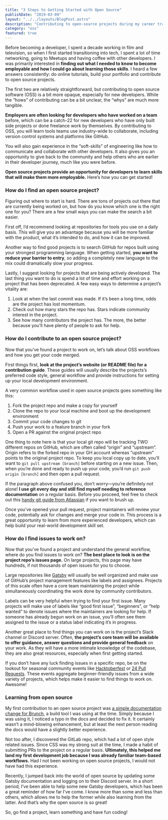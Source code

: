 ```yaml
---
title: "3 Steps to Getting Started with Open Source"
publishDate: "2019-03-09"
layout: "../../layouts/BlogPost.astro"
description: "Contributing to open-source projects during my career transition taught me a lot about being a developer. Here's how you can get started with OSS."
category: "oss"
featured: true
---
```


Before becoming a developer, I spent a decade working in film and television, so when I first started transitioning into tech, I spent a lot of time networking, going to Meetups and having coffee with other developers. I was primarily interested in **finding out what I needed to know to become employable and how I could go about learning those skills**. I heard a few answers consistently: do online tutorials, build your portfolio and contribute to open source projects.

The first two are relatively straightforward, but contributing to open source software (OSS) is a bit more opaque, especially for new developers. While the “hows” of contributing can be a bit unclear, the “whys” are much more tangible.

**Employers are often looking for developers who have worked on a team** before, which can be a catch-22 for new developers who have only built side projects or done freelance work by themselves. By contributing to OSS, you will learn tools teams use industry-wide to collaborate, including version control systems and platforms like GitHub.

You will also gain experience in the “soft-skills” of engineering like how to communicate and collaborate with other developers. It also gives you an opportunity to give back to the community and help others who are earlier in their developer journey, much like you were before.

**Open source projects provide an opportunity for developers to learn skills that will make them more employable.** Here’s how you can get started!

### How do I find an open source project?

Figuring out where to start is hard. There are tons of projects out there that are currently being worked on, but how do you know which one is the right one for you? There are a few small ways you can make the search a bit easier.

First off, I’d recommend looking at repositories for tools you use on a daily basis. This will give you an advantage because you will be more familiar with the product, what it’s intended to do, and how it can be improved.

Another way to find good projects is to search GitHub for repos built using your strongest programming language. When getting started, **you want to reduce your barrier to entry**, so adding a completely new language to the mix could dramatically slow your progress.

Lastly, I suggest looking for projects that are being actively developed. The last thing you want to do is spend a lot of time and effort working on a project that has been deprecated. A few easy ways to determine a project’s vitality are:

1. Look at when the last commit was made. If it’s been a long time, odds are the project has lost momentum.
2. Check out how many stars the repo has. Stars indicate community interest in the project.
3. See how many contributors the project has. The more, the better because you’ll have plenty of people to ask for help.

### How do I contribute to an open source project?

Now that you’ve found a project to work on, let’s talk about OSS workflows and how you get your code merged.

First things first, **look at the project’s website (or README file) for a contribution guide**. These guides will usually describe the projects’s preferred code style, general workflow and provide instructions for setting up your local development environment.

A very common workflow used in open source projects goes something like this:

1. Fork the project repo and make a copy for yourself
2. Clone the repo to your local machine and boot up the development environment
3. Commit your code changes to git
4. Push your work to a feature branch in your fork
5. Open a PR against the original project repo

One thing to note here is that your local git repo will be tracking TWO different repos on GitHub, which are often called “origin” and “upstream”. Origin refers to the forked repo in your GH account whereas “upstream” points to the original project repo. To keep you local copy up to date, you’ll want to `git pull upstream [branch]` before starting on a new issue. Then, when you’re done and ready to push up your code, you’d run `git push origin [branch]` and then open a pull request.

If the paragraph above confused you, don’t worry—you’re definitely not alone! **I use git every day and still find myself needing to reference documentation** on a regular basis. Before you proceed, feel free to check out this [handy git guide from Atlassian](https://www.atlassian.com/git/tutorials/syncing) if you want to brush up.

Once you’ve opened your pull request, project maintainers will review your code, potentially ask for changes and merge your code in. This process is a great opportunity to learn from more experienced developers, which can help build your real-world development skill set.

### How do I find issues to work on?

Now that you’ve found a project and understand the general workflow, where do you find issues to work on? **The best place to look is on the project repo’s issues page.** On large projects, this page may have hundreds, if not thousands of open issues for you to choose.

Large repositories like [Gatsby](https://github.com/gatsbyjs/gatsby/issues) will usually be well organized and make use of GitHub’s project management features like labels and assignees. Projects of this scale often have a core team maintaining the project while simultaneously coordinating the work done by community contributors.

Labels can be very helpful when trying to find your first issue. Many projects will make use of labels like “good first issue”, “beginners”, or “help wanted” to denote issues where the maintainers are looking for help. If someone has already begun work on an issue, you’ll often see them assigned to the issue or a status label indicating it’s in progress.

Another great place to find things you can work on is the project’s Slack channel or Discord server. Often, **the project’s core team will be available to offer guidance, answer questions and provide general feedback** on your work. As they will have a more intimate knowledge of the codebase, they are also great resources, especially when first getting started.

If you don’t have any luck finding issues in a specific repo, be on the lookout for seasonal community events like [Hacktoberfest](https://hacktoberfest.digitalocean.com/) or [24 Pull Requests](https://24pullrequests.com/). These events aggregate beginner-friendly issues from a wide variety of projects, which helps make it easier to find things to work on. Awesome!

### Learning from open source

My first contribution to an open source project was [a simple documentation change for Brunch](https://github.com/brunch/brunch.github.io/pull/207), a build tool I was using at the time. Simply because I was using it, I noticed a typo in the docs and decided to fix it. It certainly wasn’t a mind-blowing enhancement, but at least the next person reading the docs would have a slightly better experience.

Not too after, I discovered the GitLab repo, which had a lot of open style related issues. Since CSS was my strong suit at the time, I made a habit of submitting PRs to the project on a regular basis. **Ultimately, this helped me land my first development job because I was already familiar team-based workflows.** Had I not been working on open source projects, I would not have had this experience.

Recently, I jumped back into the world of open source by updating some Gatsby documentation and logging on to their Discord server. In a short period, I’ve been able to help some new Gatsby developers, which has been a great reminder of how far I’ve come. I know more than some and less than others, which allows me to help the former while also learning from the latter. And that’s why the open source is so great!

So, go find a project, learn something and have fun coding!
